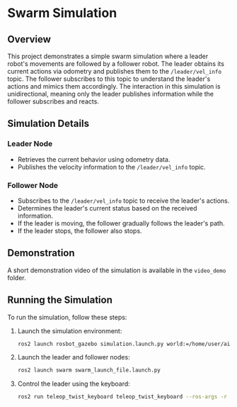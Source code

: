 # Swarm Simulation

## Overview

This project demonstrates a simple swarm simulation where a leader robot's movements are followed by a follower robot. The leader obtains its current actions via odometry and publishes them to the `/leader/vel_info` topic. The follower subscribes to this topic to understand the leader's actions and mimics them accordingly. The interaction in this simulation is unidirectional, meaning only the leader publishes information while the follower subscribes and reacts.

## Simulation Details

### Leader Node
- Retrieves the current behavior using odometry data.
- Publishes the velocity information to the `/leader/vel_info` topic.

### Follower Node
- Subscribes to the `/leader/vel_info` topic to receive the leader's actions.
- Determines the leader's current status based on the received information.
- If the leader is moving, the follower gradually follows the leader's path.
- If the leader stops, the follower also stops.

## Demonstration

A short demonstration video of the simulation is available in the `video_demo` folder.

## Running the Simulation

To run the simulation, follow these steps:

1. Launch the simulation environment:
   ```bash
   ros2 launch rosbot_gazebo simulation.launch.py world:=/home/user/aiil_workspace/humble_workspace/src/aiil_gazebo/worlds/maze.sdf robots:="leader={x: 0.0, y: 2.0, z: 0.0, roll: 0.0, pitch: 0.0, yaw: 0.0};follower={x: -1.0, y: 2.0, z: 0.0, roll: 0.0, pitch: 0.0, yaw: 0.0}"
2. Launch the leader and follower nodes:
   ```bash
   ros2 launch swarm swarm_launch_file.launch.py
3. Control the leader using the keyboard:
   ```bash
   ros2 run teleop_twist_keyboard teleop_twist_keyboard --ros-args -r /cmd_vel:=/leader/cmd_vel
